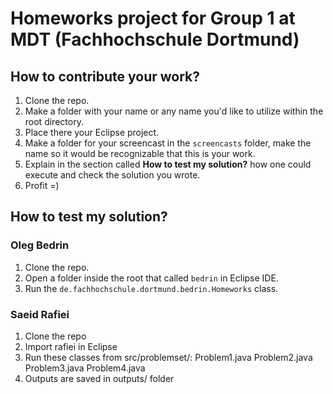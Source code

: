 # Homeworks project for Group 1 at MDT (Fachhochschule Dortmund)

## How to contribute your work?

1) Clone the repo.
2) Make a folder with your name or any name you'd like to utilize within the root directory.
3) Place there your Eclipse project.
4) Make a folder for your screencast in the `screencasts` folder, make the name so it would be recognizable that this is your work.
5) Explain in the section called **How to test my solution?** how one could execute and check the solution you wrote.
6) Profit =)

## How to test my solution?

### Oleg Bedrin

1) Clone the repo.
2) Open a folder inside the root that called `bedrin` in Eclipse IDE.
3) Run the `de.fachhochschule.dortmund.bedrin.Homeworks` class.

### Saeid Rafiei
1) Clone the repo
2) Import rafiei in Eclipse
3) Run these classes from src/problemset/:
	Problem1.java
	Problem2.java
	Problem3.java
	Problem4.java
4) Outputs are saved in outputs/ folder
